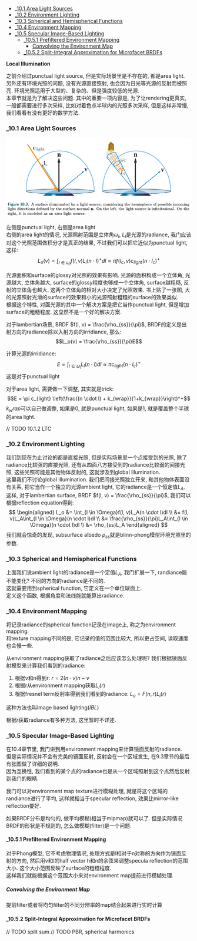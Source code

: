 <!-- TOC -->

- [_10.1 Area Light Sources](#_101-area-light-sources)
- [_10.2 Environment Lighting](#_102-environment-lighting)
- [_10.3 Spherical and Hemispherical Functions](#_103-spherical-and-hemispherical-functions)
- [_10.4 Environment Mapping](#_104-environment-mapping)
- [_10.5 Specular Image-Based Lighting](#_105-specular-image-based-lighting)
  - [_10.5.1 Prefiltered Environment Mapping](#_1051-prefiltered-environment-mapping)
    - [Convolving the Environment Map](#convolving-the-environment-map)
  - [_10.5.2 Split-Integral Approximation for Microfacet BRDFs](#_1052-split-integral-approximation-for-microfacet-brdfs)

<!-- /TOC -->

**Local Illumination**

之前介绍过punctual light source, 但是实际场景里是不存在的, 都是area light.  
另外还有环境光照的问题, 没有光源直接照射, 也会因为日光等光源的反射而被照亮. 环境光照适用于大型的、复杂的、但是强度较低的光源.    
本章节就是为了解决这些问题. 其中的重要一项内容是, 为了让rendering更真实, 一般都需要进行多次采样, 比如对着色点半球内的光照多次采样, 但是这样非常慢, 我们看看有没有更好的数学方法.

<a id="markdown-_101-area-light-sources" name="_101-area-light-sources"></a>
### _10.1 Area Light Sources

![](area_light.png)

左侧是punctual light, 右侧是area light  
右侧的area light的情况, 光源照射范围是立体角$\omega_l$, $L_l$是光源的radiance, 我门应该对这个光照范围做积分才是真正的结果, 不过我们可以把它近似为punctual light, 这样:
$$L_o(v) = \int_{l \in \omega_l}f(l, v)L_l(n \cdot l)^+dl \approx \pi f(l_c, v)c_{light}(n \cdot l_c)^+$$

光源面积和surface的glossy对光照的效果有影响. 光源的面积构成一个立体角, 光源越大, 立体角越大, surface的glossy程度也够成一个立体角, surface越粗糙, 反射的立体角也越大. 这两个立体角的相对大小决定了光照效果. 书上贴了一张图, 大的光源照射光滑的surface的效果和小的光源照射粗糙的surface的效果类似.  
根据这个特性, 对面光源的其中一个解决方案是把它当作punctual light, 但是增加surface的粗糙程度. 这显然不是一个好的解决方案.

对于lambertian场景, BRDF $f(l, v) = \frac{\rho_{ss}}{\pi}$, BRDF的定义是出射方向的radiance除以入射方向的irridiance, 那么:
$$L_o(v) = \frac{\rho_{ss}}{\pi}E$$

计算光源的irridiance:
$$E = \int_{l \in \omega_l}L_l(n \cdot l)dl \approx \pi c_{light} (n \cdot l_c)^+$$
这是对于punctual light  

对于area light, 需要做一下调整, 其实就是trick:
$$E = \pi c_{light} \left(\frac{(n \cdot l) + k_{wrap}}{1+k_{wrap}}\right)^+$$
$k_wrap$可以自己做调整, 如果是0, 就是punctual light, 如果是1, 就是覆盖整个半球的area light.

// TODO 10.1.2 LTC

### _10.2 Environment Lighting

我们到现在为止讨论的都是直接光照, 但是实际场景里一个点接受到的光照, 除了radiance比较强的直接光照, 还有从四面八方接受到的radiance比较弱的间接光照, 这些光照可能是其他物体反射的, 这就涉及到global illumination.  
这里我们不讨论global illumination. 我们把间接光照独立开来, 和其他物体表面没有关系, 把它当作一个独立的光源ambient light, 它的radiance是一个恒定值$L_A$.  
这样, 对于lambertian surface, BRDF $f(l, v) = \frac{\rho_{ss}}{\pi}$, 我们可以根据reflection equation得到:
$$
\begin{aligned}
  L_o &= \int_{l \in \Omega}f(l, v)L_A(n \cdot l)dl \\
      &= f(l, v)L_A\int_{l \in \Omega}(n \cdot l)dl \\
      &= \frac{\rho_{ss}}{\pi}L_A\int_{l \in \Omega}(n \cdot l)dl \\
      &= \rho_{ss}L_A
\end{aligned}
$$
我们就会惊奇的发现, subsurface albedo $\rho_{ss}$就是blinn-phong模型环境光照里的参数. 

### _10.3 Spherical and Hemispherical Functions

上面我们说ambient light的radiance是一个定值$L_A$, 我门扩展一下, randiance能不能变化? 不同的方向的radiance是不同的.   
这就需要用到spherical function, 它定义在一个单位球面上.  
定义这个函数, 根据角度和法线能就能算出radiance.

### _10.4 Environment Mapping

将记录radiance的spherical function记录在image上, 称之为environment mapping.  
和texture mapping不同的是, 它记录的值的范围比较大, 所以更占空间, 读取速度也会慢一些.  

从environment mapping获取了radiance之后应该怎么处理呢? 我们根据镜面反射模型来计算我们看到的radiance:
1. 根据v和n得到r: $r = 2(n \cdot v)n - v$
2. 根据r从environment mapping获取$L_i(r)$
3. 根据fresnel term反射率得到我们看到的radiance: $L_o = F(n, r)L_i(r)$

这种方法也叫image based lighting(*IBL*)

根据$r$获取radiance有多种方法, 这里暂时不详述.

### _10.5 Specular Image-Based Lighting

在10.4章节里, 我门讲到用environment mapping来计算镜面反射的radiance.  
但是实际情况并不会有完美的镜面反射, 反射会在一个区域发生, 在9.3章节的最后有张图做了详细的说明.  
因为互换性, 我们看到的某个点的radiance也是从一个区域照射到这个点然后反射到我门的眼睛.

我门可以对environment map texture进行模糊处理, 就是将这个区域的randiance进行了平均, 这样就相当于specular reflection, 效果比mirror-like reflection要好.  

如果BRDF分布是均匀的, 做平均模糊(相当于mipmap)就可以了. 但是实际情况BRDF的形状是不规则的, 怎么做模糊(filter)是一个问题.

#### _10.5.1 Prefiltered Environment Mapping

对于Phong模型, 它不考虑物理情况, 处理方式是l相对于n对称的方向作为镜面反射的方向, 然后用v和l的half vector h和n的余弦来调整specula reflection的范围大小. 这个大小范围反映了surface的粗糙程度.    
这样我们就能根据这个范围大小来对environment map提前进行模糊处理.

##### Convolving the Environment Map

提前filter或者将均匀filter的不同分辨率的map结合起来进行实时计算

#### _10.5.2 Split-Integral Approximation for Microfacet BRDFs

// TODO split sum
// TODO PBR, spherical harmonics

